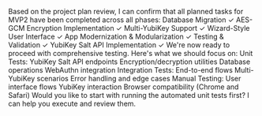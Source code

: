 Based on the project plan review, I can confirm that all planned tasks for MVP2 have been completed across all phases:
Database Migration ✓
AES-GCM Encryption Implementation ✓
Multi-YubiKey Support ✓
Wizard-Style User Interface ✓
App Modernization & Modularization ✓
Testing & Validation ✓
YubiKey Salt API Implementation ✓
We're now ready to proceed with comprehensive testing. Here's what we should focus on:
Unit Tests:
YubiKey Salt API endpoints
Encryption/decryption utilities
Database operations
WebAuthn integration
Integration Tests:
End-to-end flows
Multi-YubiKey scenarios
Error handling and edge cases
Manual Testing:
User interface flows
YubiKey interaction
Browser compatibility (Chrome and Safari)
Would you like to start with running the automated unit tests first? I can help you execute and review them.